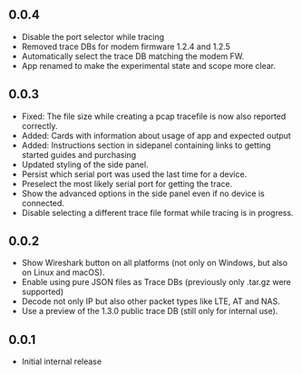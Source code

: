 ## 0.0.4
- Disable the port selector while tracing
- Removed trace DBs for modem firmware 1.2.4 and 1.2.5
- Automatically select the trace DB matching the modem FW.
- App renamed to make the experimental state and scope more clear.

## 0.0.3
- Fixed: The file size while creating a pcap tracefile is now also reported
  correctly.
- Added: Cards with information about usage of app and expected output
- Added: Instructions section in sidepanel containing links to getting
  started guides and purchasing
- Updated styling of the side panel.
- Persist which serial port was used the last time for a device.
- Preselect the most likely serial port for getting the trace.
- Show the advanced options in the side panel even if no device is connected.
- Disable selecting a different trace file format while tracing is in progress.

## 0.0.2
- Show Wireshark button on all platforms (not only on Windows, but also
  on Linux and macOS).
- Enable using pure JSON files as Trace DBs (previously only .tar.gz were supported)
- Decode not only IP but also other packet types like LTE, AT and NAS.
- Use a preview of the 1.3.0 public trace DB (still only for internal use).

## 0.0.1
- Initial internal release
